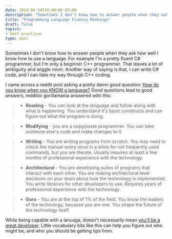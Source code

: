 ```yaml
---
date: 2014-06-14T19:40:00-07:00
description: "Sometimes I don't know how to answer people when they ask how well I know how to use a language. For example I'm a pretty fluent C# programmer, but I'm only a beginner C++ programmer. That leaves a lot of ambiguity and wiggle room. Another way of saying is that, I can write C# code, and I can fake my way through C++ coding."
title: "Programming Language Fluency Rankings"
draft: false
topics:
- best practices
type: post
---
```


Sometimes I don't know how to answer people when they ask how well I know how to use a language. For example I'm a pretty fluent C# programmer, but I'm only a beginner C++ programmer. That leaves a lot of ambiguity and wiggle room. Another way of saying is that, I can write C# code, and I can fake my way through C++ coding.

I came across a reddit post asking a pretty damn good question: [How do you know when you KNOW a language?](http://www.reddit.com/r/learnprogramming/comments/vhccu/how_do_you_know_when_you_know_a_language/) Good questions lead to good answers, redditor gorillamania answered with this:

> * **Reading** - You can look at the language and follow along with what is happening. You understand it's basic constructs and can figure out what the program is doing.

> * **Modifying** - you are a copy/paste programmer. You can take someone else's code and make changes to it.

> * **Writing** - You are writing programs from scratch. You may need to check the manual every once in a while for not frequently used commands, but you are literate. Usually requires at least a few months of professional experience with the technology.

> * **Architectural** - You are developing suites of programs that interact with each other. You are making architectural level decisions on your team about how the technology is implemented. You write libraries for other developers to use. Requires years of professional experience with the technology.

> * **Guru** - You are at the top of 1% of the field. You know the leaders of the technology, because you are one. You shape the future of the technology itself.

While being capable with a lanuage, doesn't necessarily mean [you'll be a great developer](http://blog.codinghorror.com/skill-disparities-in-programming/). Little vocabulary bits like this can help you figure out who might be, and who you should be getting tips from.